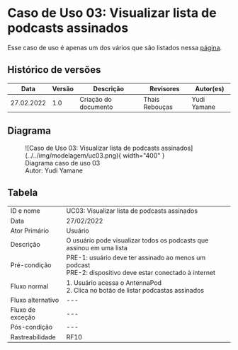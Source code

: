 # Caso de Uso 03: Visualizar lista de podcasts assinados

Esse caso de uso é apenas um dos vários que são listados nessa 
[página](../casosDeUso).

## Histórico de versões
| Data       | Versão | Descrição            | Revisores      | Autor(es)   |
| ---------- | ------ | -------------------- | -------------- | ----------- |
| 27.02.2022 | 1.0    | Criação do documento | Thais Rebouças | Yudi Yamane |

## Diagrama
<figure markdown>
  ![Caso de Uso 03: Visualizar lista de podcasts assinados](../../img/modelagem/uc03.png){ width="400" }
  <figcaption> Diagrama caso de uso 03 </figcaption>
  Autor: Yudi Yamane
</figure>


## Tabela

|                   |                                                                                                               |
| ----------------- | ------------------------------------------------------------------------------------------------------------- |
| ID e nome         | UC03: Visualizar lista de podcasts assinados                                                                  |
| Data              | 27/02/2022                                                                                                    |
| Ator Primário     | Usuário                                                                                                       |
| Descrição         | O usuário pode visualizar todos os podcasts que assinou em uma lista                                          |
| Pré-condição      | PRE-1: usuário deve ter assinado ao menos um podcast <br>  PRE-2: dispositivo deve estar conectado à internet |
| Fluxo normal      | 1. Usuário acessa o AntennaPod <br> 2. Clica no botão de listar podcastas assinados<br>                       |
| Fluxo alternativo | ---                                                                                                           |
| Fluxo de exceção  | ---                                                                                                           |
| Pós-condição      | ---                                                                                                           |
| Rastreabilidade   | RF10                                                                                                          |
